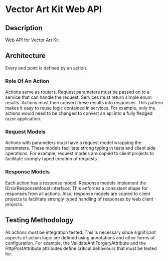 # Vector Art Kit Web API

## Description
Web API for Vector Art Kit

## Architecture
Every end point is defined by an action. 

### Role Of An Action
Actions serve as routers. Request parameters must be passed on to a service that can handle the request. Services
must return simple enum results. Actions must then convert these results into responses. This pattern makes it
easy to reuse logic contained in services. For example, only the actions would need to be changed to convert 
an api into a fully fledged razor application.

### Request Models
Actions with parameters must have a request model wrapping the parameters. These models facilitate strong typing in 
tests and client side operations. For example, request models are copied to client projects to facilitate strongly typed creation of requests.

### Response Models
Each action has a response model. Response models implement the IErrorResponseModel interface. This enforces a consistent 
shape for responses from all actions. Also, response models are copied to client projects to facilitate strongly 
typed handling of responses by web client projects.

## Testing Methodology
All actions must be integration tested. This is necessary since significant aspects of action logic are defined using annotations and
other forms of configuration. For example, the ValidateAntiForgeryAttribute and the HttpPostAttribute attributes define critical behaviours 
that must be tested for.


